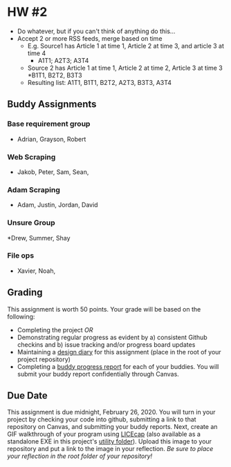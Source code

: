 # HW #2
* Do whatever, but if you can't think of anything do this…
* Accept 2 or more RSS feeds, merge based on time
    * E.g. Source1 has Article 1 at time 1, Article 2 at time 3, and article 3 at time 4
        * A1T1; A2T3; A3T4
    * Source 2 has Article 1 at time 1, Article 2 at time 2, Article 3 at time 3
        *B1T1, B2T2, B3T3
    * Resulting list: A1T1, B1T1, B2T2, A2T3, B3T3, A3T4

## Buddy Assignments

### Base requirement group
* Adrian, Grayson, Robert

### Web Scraping
* Jakob, Peter, Sam, Sean, 

### Adam Scraping
* Adam, Justin, Jordan, David

### Unsure Group
*Drew, Summer, Shay

### File ops
* Xavier, Noah, 


## Grading
This assignment is worth 50 points.  Your grade will be based on the following:
* Completing the project *_OR_*
* Demonstrating regular progress as evident by a) consistent Github checkins and b) issue tracking and/or progress board updates
* Maintaining a [design diary](../design_diary_prompts.md) for this assignment (place in the root of your project repository)
* Completing a [buddy progress report](../buddy_report.md) for each of your buddies.  You will submit your buddy report confidentially through Canvas.

## Due Date
This assignment is due midnight, February 26, 2020.  You will turn in your project by checking your code into github, submitting a link to that repository on Canvas, and submitting your buddy reports. Next, create an GIF walkthrough of your program using [LICEcap](https://www.cockos.com/licecap/) (also available as a standalone EXE in this project's [utility folder](../../utils)).  Upload this image to your repository and put a link to the image in your reflection. *Be sure to place your reflection in _the root folder_ of your repository!* 
